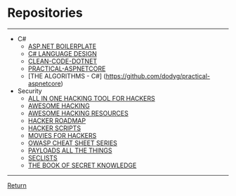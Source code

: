 # Repositories

---
- C#
  - [ASP.NET BOILERPLATE](https://github.com/aspnetboilerplate/aspnetboilerplate)
  - [C# LANGUAGE DESIGN](https://github.com/dotnet/csharplang)
  - [CLEAN-CODE-DOTNET](https://github.com/thangchung/clean-code-dotnet)
  - [PRACTICAL-ASPNETCORE](https://github.com/dodyg/practical-aspnetcore)
  - [THE ALGORITHMS - C#] (https://github.com/dodyg/practical-aspnetcore)
- Security
  - [ALL IN ONE HACKING TOOL FOR HACKERS](https://github.com/Z4nzu/hackingtool)
  - [AWESOME HACKING](https://github.com/Hack-with-Github/Awesome-Hacking)
  - [AWESOME HACKING RESOURCES](https://github.com/vitalysim/Awesome-Hacking-Resources)
  - [HACKER ROADMAP](https://github.com/sundowndev/hacker-roadmap)
  - [HACKER SCRIPTS](https://github.com/NARKOZ/hacker-scripts)
  - [MOVIES FOR HACKERS](https://github.com/k4m4/movies-for-hackers)
  - [OWASP CHEAT SHEET SERIES](https://github.com/OWASP/CheatSheetSeries)
  - [PAYLOADS ALL THE THINGS](https://github.com/swisskyrepo/PayloadsAllTheThings)
  - [SECLISTS](https://github.com/danielmiessler/SecLists)
  - [THE BOOK OF SECRET KNOWLEDGE](https://github.com/trimstray/the-book-of-secret-knowledge)

---

[Return](./../readme.md)
